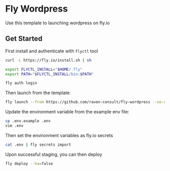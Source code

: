 # Fly Wordpress

Use this template to launching wordpress on fly.io

## Get Started

First install and authenticate with `flyctl` tool

```sh
curl -L https://fly.io/install.sh | sh

export FLYCTL_INSTALL="$HOME/.fly"
export PATH="$FLYCTL_INSTALL/bin:$PATH"

fly auth login
```

Then launch from the template:

```sh
fly launch --from https://github.com/raven-consult/fly-wordpress --no-deploy
```

Update the environment variable from the example env file:

```sh
cp .env.example .env
vim .env
```

Then set the environment variables as fly.io secrets

```sh
cat .env | fly secrets import
```

Upon successful staging, you can then deploy

```sh
fly deploy --ha=false
```
